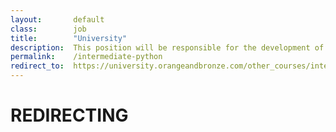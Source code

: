 ```yaml
---
layout:       default
class:        job
title:        "University"
description:  This position will be responsible for the development of design prototypes, site navigation and layout of content for various web projects.
permalink:    /intermediate-python
redirect_to:  https://university.orangeandbronze.com/other_courses/intermediatepython/
---
```

<h1>REDIRECTING</h1>